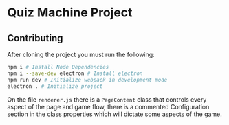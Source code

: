 # Quiz Machine Project
## Contributing
After cloning the project you must run the following:
```bash
npm i # Install Node Dependencies
npm i --save-dev electron # Install electron
npm run dev # Initialize webpack in development mode
electron . # Initialize project 
```
On the file ``renderer.js`` there is a ``PageContent`` class that controls
every aspect of the page and game flow, there is a commented Configuration section in
the class properties which will dictate some aspects of the game.

